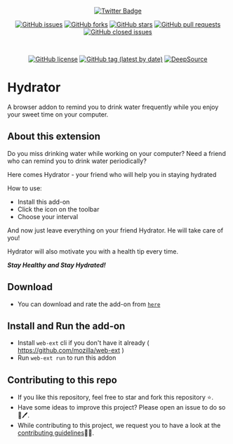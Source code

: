 <div align="center">
  
[![Twitter Badge](https://img.shields.io/badge/-isantoshv-00acee?style=flat&logo=twitter&logoColor=white&link=https://twitter.com/isantoshv/)](https://www.twitter.com/isantoshv/)

[![GitHub issues](https://img.shields.io/github/issues/devcer/hydrator)](https://github.com/devcer/hydrator/issues)
[![GitHub forks](https://img.shields.io/github/forks/devcer/hydrator)](https://github.com/devcer/hydrator/network)
[![GitHub stars](https://img.shields.io/github/stars/devcer/hydrator)](https://github.com/devcer/hydrator/stargazers)
[![GitHub pull requests](https://img.shields.io/github/issues-pr/devcer/hydrator)](https://github.com/devcer/hydrator/pulls)
[![GitHub closed issues](https://img.shields.io/github/issues-closed-raw/devcer/hydrator)](https://github.com/devcer/hydrator/issues?q=is%3Apr+is%3Aclosed)

<br>

[![GitHub license](https://img.shields.io/github/license/devcer/hydrator)](https://github.com/devcer/hydrator/blob/master/LICENSE)
[![GitHub tag (latest by date)](https://img.shields.io/github/v/tag/devcer/hydrator)](https://github.com/devcer/hydrator/tags)
[![DeepSource](https://deepsource.io/gh/devcer/hydrator.svg/?label=active+issues&show_trend=true&token=eReGt7z8x9YmgDucTUhFlwzF)](https://deepsource.io/gh/devcer/hydrator/?ref=repository-badge)

</div>

# **Hydrator**

A browser addon to remind you to drink water frequently while you enjoy your sweet time on your computer.

## About this extension

Do you miss drinking water while working on your computer?
Need a friend who can remind you to drink water periodically?

Here comes Hydrator - your friend who will help you in staying hydrated

How to use:

- Install this add-on
- Click the icon on the toolbar
- Choose your interval

And now just leave everything on your friend Hydrator. He will take care of you!

Hydrator will also motivate you with a health tip every time.

_**Stay Healthy and Stay Hydrated!**_

## Download

- You can download and rate the add-on from [`here`](https://addons.mozilla.org/en-US/firefox/addon/hydrator/)

## Install and Run the add-on

- Install `web-ext` cli if you don't have it already ( https://github.com/mozilla/web-ext )
- Run `web-ext run` to run this addon

## Contributing to this repo

- If you like this repository, feel free to star and fork this repository ⭐.
- Have some ideas to improve this project? Please open an issue to do so 📘🖊️.
- While contributing to this project, we request you to have a look at the [contributing guidelines](/CONTRIBUTION.md)👀👀.
